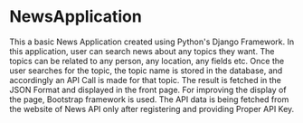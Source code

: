 # NewsApplication
This a basic News Application created using Python's Django Framework. In this application, user can search news about any topics they want. The topics can be related to any person, any location, any fields etc. Once the user searches for the topic, the topic name is stored in the database, and accordingly an API Call is made for that topic. The result is fetched in the JSON Format and displayed in the front page. For improving the display of the page, Bootstrap framework is used. The API data is being fetched from the website of News API only after registering and providing Proper API Key.
